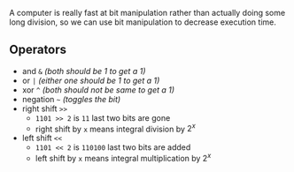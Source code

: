 A computer is really fast at bit manipulation rather than actually doing some long division, so we can use bit manipulation to decrease execution time.
## Operators
- and `&` *(both should be 1 to get a 1)*
- or `|` *(either one should be 1 to get a 1)*
- xor `^` *(both should not be same to get a 1)*
- negation `~` *(toggles the bit)*
- right shift `>>`
	- `1101 >> 2` is `11` last two bits are gone
	- right shift by `x` means integral division by $2^x$
- left shift `<<`
	- `1101 << 2` is `110100` last two bits are added
	- left shift by `x` means integral multiplication by $2^x$